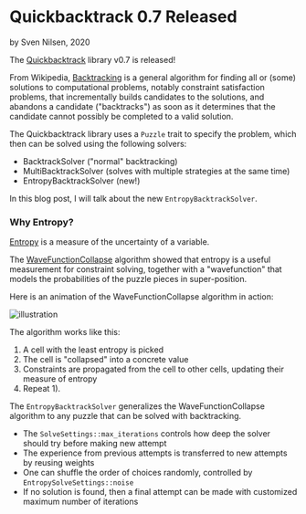 # Quickbacktrack 0.7 Released
by Sven Nilsen, 2020

The [Quickbacktrack](https://crates.io/crates/quickbacktrack) library v0.7 is released!

From Wikipedia, [Backtracking](https://en.wikipedia.org/wiki/Backtracking) is a general algorithm for finding all or (some) solutions to computational problems,
notably constraint satisfaction problems, that incrementally builds candidates to the solutions,
and abandons a candidate ("backtracks") as soon as it determines that the candidate cannot possibly be completed to a valid solution.

The Quickbacktrack library uses a `Puzzle` trait to specify the problem,
which then can be solved using the following solvers:

- BacktrackSolver ("normal" backtracking)
- MultiBacktrackSolver (solves with multiple strategies at the same time)
- EntropyBacktrackSolver (new!)

In this blog post, I will talk about the new `EntropyBacktrackSolver`.

### Why Entropy?

[Entropy](https://en.wikipedia.org/wiki/Entropy_(information_theory)) is a measure of the uncertainty of a variable.

The [WaveFunctionCollapse](https://github.com/mxgmn/WaveFunctionCollapse) algorithm showed that entropy is a useful measurement for constraint solving,
together with a "wavefunction" that models the probabilities of the puzzle pieces in super-position.

Here is an animation of the WaveFunctionCollapse algorithm in action:

![illustration](https://camo.githubusercontent.com/dc39c61e02aa67abd0f923628cf241120d14f517/687474703a2f2f692e696d6775722e636f6d2f734e75425653722e676966)

The algorithm works like this:

1. A cell with the least entropy is picked
2. The cell is "collapsed" into a concrete value
3. Constraints are propagated from the cell to other cells, updating their measure of entropy
4. Repeat 1).

The `EntropyBacktrackSolver` generalizes the WaveFunctionCollapse algorithm to any puzzle that can be solved with backtracking.

- The `SolveSettings::max_iterations` controls how deep the solver should try before making new attempt
- The experience from previous attempts is transferred to new attempts by reusing weights
- One can shuffle the order of choices randomly, controlled by `EntropySolveSettings::noise`
- If no solution is found, then a final attempt can be made with customized maximum number of iterations
